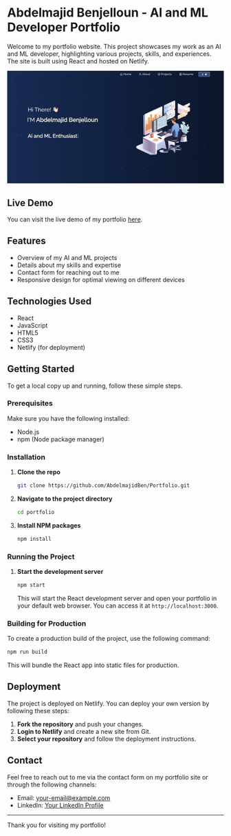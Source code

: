 
# Abdelmajid Benjelloun - AI and ML Developer Portfolio

Welcome to my portfolio website. This project showcases my work as an AI and ML developer, highlighting various projects, skills, and experiences. The site is built using React and hosted on Netlify.

![Portfolio Screenshot](Images/me1.png)

## Live Demo

You can visit the live demo of my portfolio [here](https://abdelmajidbenjelloun.netlify.app/).

## Features

- Overview of my AI and ML projects
- Details about my skills and expertise
- Contact form for reaching out to me
- Responsive design for optimal viewing on different devices

## Technologies Used

- React
- JavaScript
- HTML5
- CSS3
- Netlify (for deployment)

## Getting Started

To get a local copy up and running, follow these simple steps.

### Prerequisites

Make sure you have the following installed:

- Node.js
- npm (Node package manager)

### Installation

1. **Clone the repo**

   ```sh
   git clone https://github.com/AbdelmajidBen/Portfolio.git
   ```

2. **Navigate to the project directory**

   ```sh
   cd portfolio
   ```

3. **Install NPM packages**

   ```sh
   npm install
   ```

### Running the Project

1. **Start the development server**

   ```sh
   npm start
   ```

   This will start the React development server and open your portfolio in your default web browser. You can access it at `http://localhost:3000`.

### Building for Production

To create a production build of the project, use the following command:

```sh
npm run build
```

This will bundle the React app into static files for production.

## Deployment

The project is deployed on Netlify. You can deploy your own version by following these steps:

1. **Fork the repository** and push your changes.
2. **Login to Netlify** and create a new site from Git.
3. **Select your repository** and follow the deployment instructions.

## Contact

Feel free to reach out to me via the contact form on my portfolio site or through the following channels:

- Email: [your-email@example.com](mailto:abdelmajidbenjelloun5@gmail.com)
- LinkedIn: [Your LinkedIn Profile]([https://www.linkedin.com/in/your-profile](https://www.linkedin.com/in/abdelmajid-benjelloun-538649218/))

---

Thank you for visiting my portfolio!

